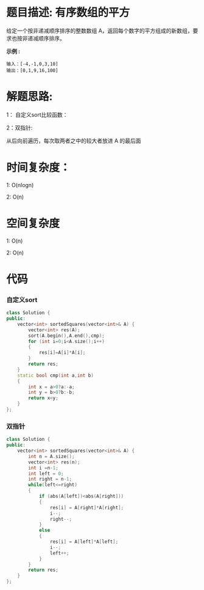 # 题目描述:  有序数组的平方

给定一个按非递减顺序排序的整数数组 A，返回每个数字的平方组成的新数组，要求也按非递减顺序排序。

**示例 :**
```
输入：[-4,-1,0,3,10]
输出：[0,1,9,16,100]
```

# 解题思路:
1： 自定义sort比较函数：

2：双指针:

 从后向前遍历，每次取两者之中的较大者放进 A 的最后面
 
# 时间复杂度：
  1: O(nlogn)
  
  2: O(n)
# 空间复杂度
  1: O(n)
  
  2: O(n)
# 代码
### 自定义sort
```c++
class Solution {
public:
    vector<int> sortedSquares(vector<int>& A) {
        vector<int> res(A);
        sort(A.begin(),A.end(),cmp);
        for (int i=0;i<A.size();i++)
        {
            res[i]=A[i]*A[i];
        }
        return res;
    }
    static bool cmp(int a,int b)
    {
        int x = a>0?a:-a;
        int y = b>0?b:-b;
        return x<y;
    }
};
```
###  双指针
```c++
class Solution {
public:
    vector<int> sortedSquares(vector<int>& A) {
        int n = A.size();
        vector<int> res(n);
        int i =n-1;
        int left = 0;
        int right = n-1;
        while(left<=right)
        {
            if (abs(A[left])<abs(A[right]))
            {
                res[i] = A[right]*A[right];
                i--;
                right--;
            }
            else
            {
                res[i] = A[left]*A[left];
                i--;
                left++;
            }
        }
        return res;
    }
};
```
